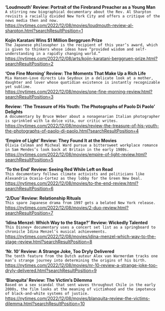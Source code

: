 **‘Loudmouth’ Review: Portrait of the Firebrand Preacher as a Young Man**\
`A stirring new biographical documentary about the Rev. Al Sharpton revisits a racially divided New York City and offers a critique of the news media then and now.`\
https://nytimes.com/2022/12/08/movies/loudmouth-review-al-sharpton.html?searchResultPosition=1

**Kojin Karatani Wins $1 Million Berggruen Prize**\
`The Japanese philosopher is the recipient of this year’s award, which is given to thinkers whose ideas have “provided wisdom and self-understanding in a rapidly changing world.”`\
https://nytimes.com/2022/12/08/arts/kojin-karatani-berggruen-prize.html?searchResultPosition=2

**‘One Fine Morning’ Review: The Moments That Make Up a Rich Life**\
`Mia Hansen-Love directs Léa Seydoux in a delicate look at a mother, daughter and lover whose quotidian existence is instantly recognizable yet sublime.`\
https://nytimes.com/2022/12/08/movies/one-fine-morning-review.html?searchResultPosition=3

**Review: ‘The Treasure of His Youth: The Photographs of Paolo Di Paolo’ Delights**\
`A documentary by Bruce Weber about a nonagenarian Italian photographer is sprinkled with la dolce vita, our critic writes.`\
https://nytimes.com/2022/12/08/movies/review-the-treasure-of-his-youth-the-photographs-of-paolo-di-paolo.html?searchResultPosition=4

**‘Empire of Light’ Review: They Found It at the Movies**\
`Olivia Colman and Micheal Ward pursue a bittersweet workplace romance in Sam Mendes’s look back at Britain in the early 1980s.`\
https://nytimes.com/2022/12/08/movies/empire-of-light-review.html?searchResultPosition=5

**‘To the End’ Review: Seeing Red While Left on Read**\
`This documentary follows climate activists and politicians like Alexandria Ocasio-Cortez as they lobby for the Green New Deal.`\
https://nytimes.com/2022/12/08/movies/to-the-end-review.html?searchResultPosition=6

**‘2/Duo’ Review: Relationship Rituals**\
`This spare Japanese drama from 1997 gets a belated New York release.`\
https://nytimes.com/2022/12/08/movies/2-duo-review.html?searchResultPosition=7

**‘Idina Menzel: Which Way to the Stage?’ Review: Wickedly Talented**\
`This Disney+ documentary uses a concert set list as a springboard to chronicle Idina Menzel’s musical achievements.`\
https://nytimes.com/2022/12/08/movies/idina-menzel-which-way-to-the-stage-review.html?searchResultPosition=8

**‘Nr. 10’ Review: A Strange Joke, Too Dryly Delivered**\
`The tenth feature from the Dutch auteur Alex van Warmerdam tracks one man’s strange journey into determining the origins of his birth.`\
https://nytimes.com/2022/12/08/movies/nr-10-review-a-strange-joke-too-dryly-delivered.html?searchResultPosition=9

**‘Blanquita’ Review: The Victim’s Dilemma**\
`Based on a sex scandal that sent waves throughout Chile in the early 2000s, the film looks at the meaning of victimhood and the impotence of black-and-white systems of justice.`\
https://nytimes.com/2022/12/08/movies/blanquita-review-the-victims-dilemma.html?searchResultPosition=10

